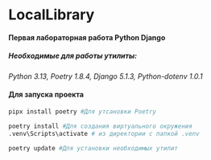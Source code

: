 # LocalLibrary
#### Первая лабораторная работа Python Django
##### Необходимые для работы утилиты: 
_Python 3.13, Poetry 1.8.4, Django 5.1.3, Python-dotenv 1.0.1_
#### Для запуска проекта
```bash
pipx install poetry #Для утсановки Poetry
```
```bash
poetry install #Для создания виртуального окружения
.venv\Scripts\activate # из директории с папкой .venv
```
```bash
poetry update #Для установки необходимых утилит
```

